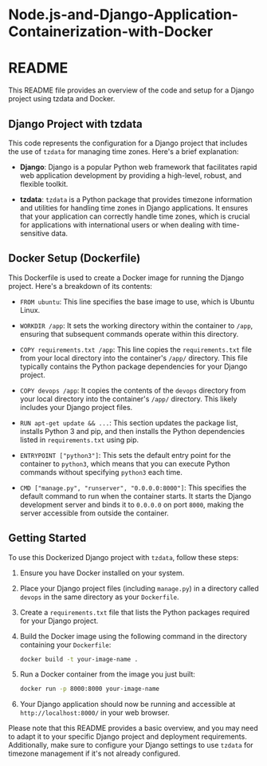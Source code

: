 # Node.js-and-Django-Application-Containerization-with-Docker
# README

This README file provides an overview of the code and setup for a Django project using tzdata and Docker.

## Django Project with tzdata

This code represents the configuration for a Django project that includes the use of `tzdata` for managing time zones. Here's a brief explanation:

- **Django**: Django is a popular Python web framework that facilitates rapid web application development by providing a high-level, robust, and flexible toolkit.

- **tzdata**: `tzdata` is a Python package that provides timezone information and utilities for handling time zones in Django applications. It ensures that your application can correctly handle time zones, which is crucial for applications with international users or when dealing with time-sensitive data.

## Docker Setup (Dockerfile)

This Dockerfile is used to create a Docker image for running the Django project. Here's a breakdown of its contents:

- `FROM ubuntu`: This line specifies the base image to use, which is Ubuntu Linux.

- `WORKDIR /app`: It sets the working directory within the container to `/app`, ensuring that subsequent commands operate within this directory.

- `COPY requirements.txt /app`: This line copies the `requirements.txt` file from your local directory into the container's `/app/` directory. This file typically contains the Python package dependencies for your Django project.

- `COPY devops /app`: It copies the contents of the `devops` directory from your local directory into the container's `/app/` directory. This likely includes your Django project files.

- `RUN apt-get update && ...`: This section updates the package list, installs Python 3 and pip, and then installs the Python dependencies listed in `requirements.txt` using pip.

- `ENTRYPOINT ["python3"]`: This sets the default entry point for the container to `python3`, which means that you can execute Python commands without specifying `python3` each time.

- `CMD ["manage.py", "runserver", "0.0.0.0:8000"]`: This specifies the default command to run when the container starts. It starts the Django development server and binds it to `0.0.0.0` on port `8000`, making the server accessible from outside the container.

## Getting Started

To use this Dockerized Django project with `tzdata`, follow these steps:

1. Ensure you have Docker installed on your system.

2. Place your Django project files (including `manage.py`) in a directory called `devops` in the same directory as your `Dockerfile`.

3. Create a `requirements.txt` file that lists the Python packages required for your Django project.

4. Build the Docker image using the following command in the directory containing your `Dockerfile`:

   ```bash
   docker build -t your-image-name .
   ```

5. Run a Docker container from the image you just built:

   ```bash
   docker run -p 8000:8000 your-image-name
   ```

6. Your Django application should now be running and accessible at `http://localhost:8000/` in your web browser.

Please note that this README provides a basic overview, and you may need to adapt it to your specific Django project and deployment requirements. Additionally, make sure to configure your Django settings to use `tzdata` for timezone management if it's not already configured.
